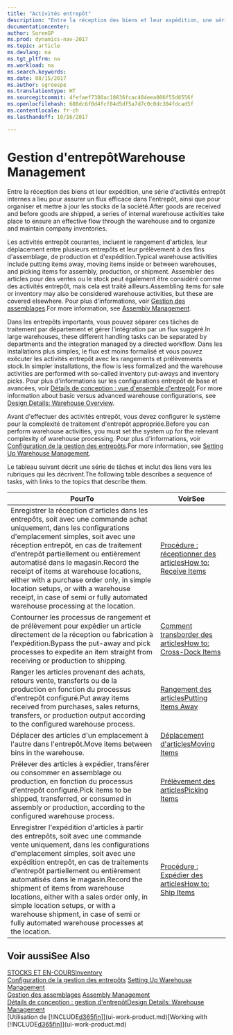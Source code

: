 ```yaml
---
title: "Activités entrepôt"
description: "Entre la réception des biens et leur expédition, une série d'activités entrepôt internes a lieu pour assurer un flux efficace dans l'entrepôt, ainsi que pour organiser et mettre à jour les stocks de la société."
documentationcenter: 
author: SorenGP
ms.prod: dynamics-nav-2017
ms.topic: article
ms.devlang: na
ms.tgt_pltfrm: na
ms.workload: na
ms.search.keywords: 
ms.date: 08/15/2017
ms.author: sgroespe
ms.translationtype: HT
ms.sourcegitcommit: 4fefaef7380ac10836fcac404eea006f55d8556f
ms.openlocfilehash: 608dc6f0d4fcf84d5df5a7d7c0c0dc304fdcad5f
ms.contentlocale: fr-ch
ms.lasthandoff: 10/16/2017

---
```

# <a name="warehouse-management"></a><span data-ttu-id="722fc-103">Gestion d'entrepôt</span><span class="sxs-lookup"><span data-stu-id="722fc-103">Warehouse Management</span></span>
<span data-ttu-id="722fc-104">Entre la réception des biens et leur expédition, une série d'activités entrepôt internes a lieu pour assurer un flux efficace dans l'entrepôt, ainsi que pour organiser et mettre à jour les stocks de la société.</span><span class="sxs-lookup"><span data-stu-id="722fc-104">After goods are received and before goods are shipped, a series of internal warehouse activities take place to ensure an effective flow through the warehouse and to organize and maintain company inventories.</span></span>

<span data-ttu-id="722fc-105">Les activités entrepôt courantes, incluent le rangement d'articles, leur déplacement entre plusieurs entrepôts et leur prélèvement à des fins d'assemblage, de production et d'expédition.</span><span class="sxs-lookup"><span data-stu-id="722fc-105">Typical warehouse activities include putting items away, moving items inside or between warehouses, and picking items for assembly, production, or shipment.</span></span> <span data-ttu-id="722fc-106">Assembler des articles pour des ventes ou le stock peut également être considéré comme des activités entrepôt, mais cela est traité ailleurs.</span><span class="sxs-lookup"><span data-stu-id="722fc-106">Assembling items for sale or inventory may also be considered warehouse activities, but these are covered elsewhere.</span></span> <span data-ttu-id="722fc-107">Pour plus d'informations, voir [Gestion des assemblages](assembly-assemble-items.md).</span><span class="sxs-lookup"><span data-stu-id="722fc-107">For more information, see [Assembly Management](assembly-assemble-items.md).</span></span>  

<span data-ttu-id="722fc-108">Dans les entrepôts importants, vous pouvez séparer ces tâches de traitement par département et gérer l'intégration par un flux suggéré.</span><span class="sxs-lookup"><span data-stu-id="722fc-108">In large warehouses, these different handling tasks can be separated by departments and the integration managed by a directed workflow.</span></span> <span data-ttu-id="722fc-109">Dans les installations plus simples, le flux est moins formalisé et vous pouvez exécuter les activités entrepôt avec les rangements et prélèvements stock.</span><span class="sxs-lookup"><span data-stu-id="722fc-109">In simpler installations, the flow is less formalized and the warehouse activities are performed with so-called inventory put-aways and inventory picks.</span></span> <span data-ttu-id="722fc-110">Pour plus d'informations sur les configurations entrepôt de base et avancées, voir [Détails de conception : vue d'ensemble d'entrepôt](design-details-warehouse-overview.md).</span><span class="sxs-lookup"><span data-stu-id="722fc-110">For more information about basic versus advanced warehouse configurations, see [Design Details: Warehouse Overview](design-details-warehouse-overview.md).</span></span>

<span data-ttu-id="722fc-111">Avant d'effectuer des activités entrepôt, vous devez configurer le système pour la complexité de traitement d'entrepôt appropriée.</span><span class="sxs-lookup"><span data-stu-id="722fc-111">Before you can perform warehouse activities, you must set the system up for the relevant complexity of warehouse processing.</span></span> <span data-ttu-id="722fc-112">Pour plus d'informations, voir [Configuration de la gestion des entrepôts](warehouse-setup-warehouse.md).</span><span class="sxs-lookup"><span data-stu-id="722fc-112">For more information, see [Setting Up Warehouse Management](warehouse-setup-warehouse.md).</span></span>

 <span data-ttu-id="722fc-113">Le tableau suivant décrit une série de tâches et inclut des liens vers les rubriques qui les décrivent.</span><span class="sxs-lookup"><span data-stu-id="722fc-113">The following table describes a sequence of tasks, with links to the topics that describe them.</span></span>   

|<span data-ttu-id="722fc-114">**Pour**</span><span class="sxs-lookup"><span data-stu-id="722fc-114">**To**</span></span>|<span data-ttu-id="722fc-115">**Voir**</span><span class="sxs-lookup"><span data-stu-id="722fc-115">**See**</span></span>|  
|------------|-------------|  
|<span data-ttu-id="722fc-116">Enregistrer la réception d'articles dans les entrepôts, soit avec une commande achat uniquement, dans les configurations d'emplacement simples, soit avec une réception entrepôt, en cas de traitement d'entrepôt partiellement ou entièrement automatisé dans le magasin.</span><span class="sxs-lookup"><span data-stu-id="722fc-116">Record the receipt of items at warehouse locations, either with a purchase order only, in simple location setups, or with a warehouse receipt, in case of semi or fully automated warehouse processing at the location.</span></span>|[<span data-ttu-id="722fc-117">Procédure : réceptionner des articles</span><span class="sxs-lookup"><span data-stu-id="722fc-117">How to: Receive Items</span></span>](warehouse-how-receive-items.md)|
|<span data-ttu-id="722fc-118">Contourner les processus de rangement et de prélèvement pour expédier un article directement de la réception ou fabrication à l'expédition.</span><span class="sxs-lookup"><span data-stu-id="722fc-118">Bypass the put-away and pick processes to expedite an item straight from receiving or production to shipping.</span></span>|[<span data-ttu-id="722fc-119">Comment transborder des articles</span><span class="sxs-lookup"><span data-stu-id="722fc-119">How to: Cross-Dock Items</span></span>](warehouse-how-to-cross-dock-items.md)|    
|<span data-ttu-id="722fc-120">Ranger les articles provenant des achats, retours vente, transferts ou de la production en fonction du processus d'entrepôt configuré.</span><span class="sxs-lookup"><span data-stu-id="722fc-120">Put away items received from purchases, sales returns, transfers, or production output according to the configured warehouse process.</span></span>|[<span data-ttu-id="722fc-121">Rangement des articles</span><span class="sxs-lookup"><span data-stu-id="722fc-121">Putting Items Away</span></span>](warehouse-put-away-items.md)|
|<span data-ttu-id="722fc-122">Déplacer des articles d'un emplacement à l'autre dans l'entrepôt.</span><span class="sxs-lookup"><span data-stu-id="722fc-122">Move items between bins in the warehouse.</span></span>|[<span data-ttu-id="722fc-123">Déplacement d'articles</span><span class="sxs-lookup"><span data-stu-id="722fc-123">Moving Items</span></span>](warehouse-move-items.md)|
|<span data-ttu-id="722fc-124">Prélever des articles à expédier, transférer ou consommer en assemblage ou production, en fonction du processus d'entrepôt configuré.</span><span class="sxs-lookup"><span data-stu-id="722fc-124">Pick items to be shipped, transferred, or consumed in assembly or production, according to the configured warehouse process.</span></span>|[<span data-ttu-id="722fc-125">Prélèvement des articles</span><span class="sxs-lookup"><span data-stu-id="722fc-125">Picking Items</span></span>](warehouse-pick-items.md)|
|<span data-ttu-id="722fc-126">Enregistrer l'expédition d'articles à partir des entrepôts, soit avec une commande vente uniquement, dans les configurations d'emplacement simples, soit avec une expédition entrepôt, en cas de traitements d'entrepôt partiellement ou entièrement automatisés dans le magasin.</span><span class="sxs-lookup"><span data-stu-id="722fc-126">Record the shipment of items from warehouse locations, either with a sales order only, in simple location setups, or with a warehouse shipment, in case of semi or fully automated warehouse processes at the location.</span></span>|[<span data-ttu-id="722fc-127">Procédure : Expédier des articles</span><span class="sxs-lookup"><span data-stu-id="722fc-127">How to: Ship Items</span></span>](warehouse-how-ship-items.md)|  

## <a name="see-also"></a><span data-ttu-id="722fc-128">Voir aussi</span><span class="sxs-lookup"><span data-stu-id="722fc-128">See Also</span></span>  
 [<span data-ttu-id="722fc-129">STOCKS ET EN-COURS</span><span class="sxs-lookup"><span data-stu-id="722fc-129">Inventory</span></span>](inventory-manage-inventory.md)  
 <span data-ttu-id="722fc-130">[Configuration de la gestion des entrepôts](warehouse-setup-warehouse.md)   </span><span class="sxs-lookup"><span data-stu-id="722fc-130">[Setting Up Warehouse Management](warehouse-setup-warehouse.md)   </span></span>  
 <span data-ttu-id="722fc-131">[Gestion des assemblages](assembly-assemble-items.md)  </span><span class="sxs-lookup"><span data-stu-id="722fc-131">[Assembly Management](assembly-assemble-items.md)  </span></span>  
[<span data-ttu-id="722fc-132">Détails de conception : gestion d'entrepôt</span><span class="sxs-lookup"><span data-stu-id="722fc-132">Design Details: Warehouse Management</span></span>](design-details-warehouse-management.md)  
 <span data-ttu-id="722fc-133">[Utilisation de [!INCLUDE[d365fin](includes/d365fin_md.md)]](ui-work-product.md)</span><span class="sxs-lookup"><span data-stu-id="722fc-133">[Working with [!INCLUDE[d365fin](includes/d365fin_md.md)]](ui-work-product.md)</span></span>  

